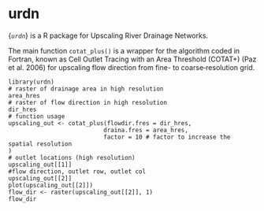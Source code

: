 # urdn

{*`urdn`*} is a R package for Upscaling River Drainage Networks.

The main function `cotat_plus()` is a wrapper for the algorithm coded in Fortran, known as Cell Outlet Tracing with an Area Threshold (COTAT+) (Paz et al. 2006) for upscaling flow direction from fine- to coarse‐resolution grid.

```{r}
library(urdn)
# raster of drainage area in high resolution
area_hres
# raster of flow direction in high resolution
dir_hres
# function usage
upscaling_out <- cotat_plus(flowdir.fres = dir_hres,
                           draina.fres = area_hres,
                           factor = 10 # factor to increase the spatial resolution 
)
# outlet locations (high resolution)
upscaling_out[[1]]
#flow direction, outlet row, outlet col
upscaling_out[[2]]
plot(upscaling_out[[2]])
flow_dir <- raster(upscaling_out[[2]], 1)
flow_dir
```

